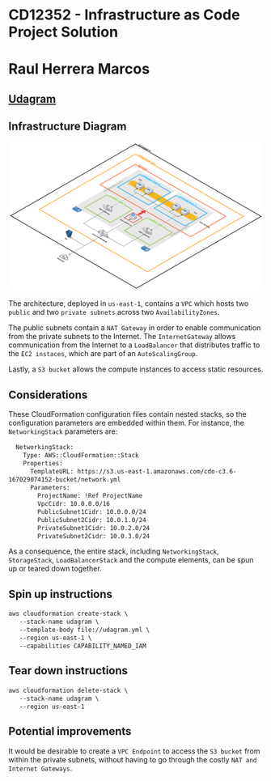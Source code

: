# CD12352 - Infrastructure as Code Project Solution
# Raul Herrera Marcos
## [Udagram](http://www.udagra-loadb-qgupwrn1fsov-1975111282.us-east-1.elb.amazonaws.com)

## Infrastructure Diagram
![Alt text](infrastructure.svg)

The architecture, deployed in ```us-east-1```, contains a ```VPC``` which hosts two ```public``` and two ```private subnets``` across two ```AvailabilityZones```. 

The public subnets contain a ```NAT Gateway``` in order to enable communication from the private subnets to the Internet. The ```InternetGateway``` allows communication from the Internet to a ```LoadBalancer``` that distributes traffic to the ```EC2 instaces```, which are part of an ```AutoScalingGroup```.

Lastly, a ```S3 bucket``` allows the compute instances to access static resources.

## Considerations
These CloudFormation configuration files contain nested stacks, so the configuration parameters are embedded within them. For instance, the ```NetworkingStack``` parameters are:
```
  NetworkingStack:
    Type: AWS::CloudFormation::Stack
    Properties:
      TemplateURL: https://s3.us-east-1.amazonaws.com/cdo-c3.6-167029074152-bucket/network.yml
      Parameters:
        ProjectName: !Ref ProjectName
        VpcCidr: 10.0.0.0/16
        PublicSubnet1Cidr: 10.0.0.0/24
        PublicSubnet2Cidr: 10.0.1.0/24
        PrivateSubnet1Cidr: 10.0.2.0/24
        PrivateSubnet2Cidr: 10.0.3.0/24
```
As a consequence, the entire stack, including ```NetworkingStack```, ```StorageStack```, ```LoadBalancerStack``` and the compute elements, can be spun up or teared down together.

## Spin up instructions
```
aws cloudformation create-stack \
   --stack-name udagram \
   --template-body file://udagram.yml \
   --region us-east-1 \
   --capabilities CAPABILITY_NAMED_IAM
```

## Tear down instructions
```
aws cloudformation delete-stack \
   --stack-name udagram \
   --region us-east-1
```

## Potential improvements
It would be desirable to create a ```VPC Endpoint``` to access the ```S3 bucket``` from within the private subnets, without having to go through the costly ```NAT and Internet Gateways```.
